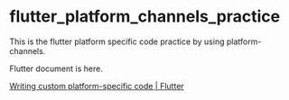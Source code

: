 # flutter_platform_channels_practice

This is the flutter platform specific code practice by using platform-channels. 

Flutter document is here.

[Writing custom platform-specific code | Flutter](https://flutter.dev/docs/development/platform-integration/platform-channels#example)
